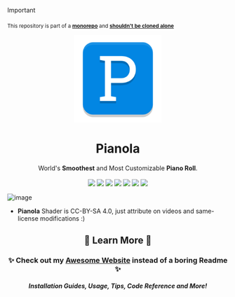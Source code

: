 > [!IMPORTANT]
> <sub>This repository is part of a [**monorepo**](https://github.com/BrokenSource/BrokenSource) and [**shouldn't be cloned alone**](https://brokensrc.dev/get/source)</sub>
<!-- PyPI -->
<div align="center">
  <a href="https://brokensrc.dev/pianola"><img src="https://raw.githubusercontent.com/BrokenSource/Pianola/main/Pianola/Resources/Images/Pianola.png" width="200"></a>
  <h1>Pianola</h1>
  World's <b>Smoothest</b> and Most Customizable <b>Piano Roll</b>.
  <br>
  <br>
  <a href="https://pypi.org/project/pianola/"><img src="https://img.shields.io/pypi/v/pianola?label=PyPI&color=blue"></a>
  <a href="https://pypi.org/project/pianola/"><img src="https://img.shields.io/pypi/dw/pianola?label=Installs&color=blue"></a>
  <a href="https://github.com/BrokenSource/BrokenSource"><img src="https://img.shields.io/github/v/tag/BrokenSource/BrokenSource?label=GitHub&color=orange"></a>
  <a href="https://github.com/BrokenSource/Pianola/stargazers"><img src="https://img.shields.io/github/stars/BrokenSource/Pianola?label=Stars&style=flat&color=orange"></a>
  <a href="https://github.com/BrokenSource/Pianola/releases/"><img src="https://img.shields.io/github/v/release/BrokenSource/Pianola?label=Release&color=light-green"></a>
  <a href="https://github.com/BrokenSource/Pianola/releases/"><img src="https://img.shields.io/github/downloads/BrokenSource/Pianola/total?label=Downloads&color=light-green"></a>
  <a href="https://discord.gg/KjqvcYwRHm"><img src="https://img.shields.io/discord/1184696441298485370?label=Discord&style=flat&color=purple"></a>
</div>

![image](https://github.com/BrokenSource/Pianola/assets/29046864/078f380b-c4c6-4c7d-a198-0b4a34478500)

- **Pianola** Shader is CC-BY-SA 4.0, just attribute on videos and same-license modifications :)

<div align="center">
  <h2>🍁 Learn More 🍁</h2>
  <h3>✨ Check out my <a href="https://brokensrc.dev/pianola/get"><b>Awesome Website</b></a> instead of a boring Readme ✨</h3>
  <h5>Installation Guides, Usage, Tips, Code Reference and More!</h5>
</div>
